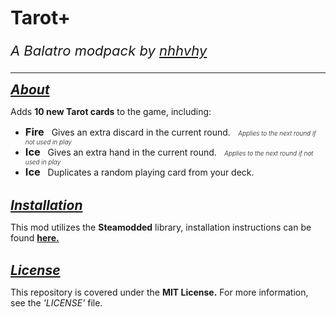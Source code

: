 <p style="display:inline; font-size:30px"><b>Tarot+</b></p>
<p style="font-size:22px">
<i>A Balatro modpack by <a href="https://github.com/nhhvhy">nhhvhy</a></i>
</p>

<hr>

<h2 style="display:inline"><i><u>About</u></i></h2>
<p>Adds <b>10 new Tarot cards</b> to the game, including:</a></p>

<ul>
<li><h3 style="display:inline"><b>Fire</b></h3>
&nbsp;&nbsp;Gives an extra discard in the current round.
<i style="font-size:10px; font-weight:300">&nbsp;&nbsp;&nbsp;Applies to the next round if not used in play</i></li>

<li><h3 style="display:inline"><b>Ice</b></h3>
&nbsp;&nbsp;Gives an extra hand in the current round.
<i style="font-size:10px; font-weight:300">&nbsp;&nbsp;&nbsp;Applies to the next round if not used in play</i></li>

<li><h3 style="display:inline"><b>Ice</b></h3>
&nbsp;&nbsp;Duplicates a random playing card from your deck.
</li>
</ul>

<br>

<h2 style="display:inline"><i><u>Installation</u></i></h2>
<p>This mod utilizes the <b>Steamodded</b> library, installation instructions can be found <a href="https://github.com/Steamopollys/Steamodded"><b>here.</b></a></p><br>

<h2 style="display:inline"><i><u>License</u></i></h2>
<p>This repository is covered under the <b>MIT License.</b> For more information, see the <i>'LICENSE'</i> file.</p>


